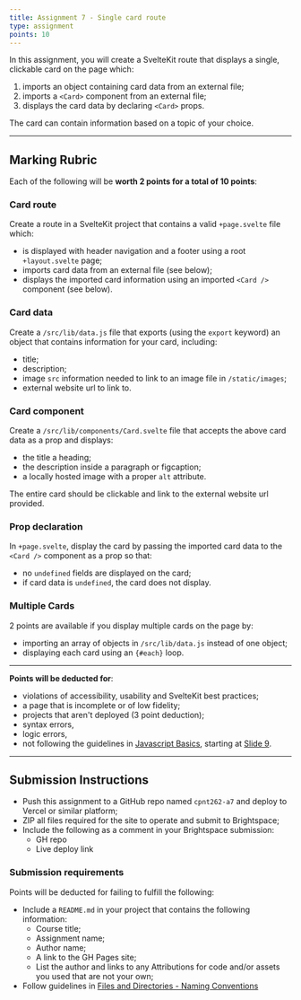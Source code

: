 ```yaml
---
title: Assignment 7 - Single card route
type: assignment
points: 10
---
```


In this assignment, you will create a SvelteKit route that displays a single, clickable card on the page which:
1. imports an object containing card data from an external file;
2. imports a `<Card>` component from an external file;
3. displays the card data by declaring `<Card>` props.

The card can contain information based on a topic of your choice.

---
## Marking Rubric
Each of the following will be **worth 2 points for a total of 10 points**:

### Card route
Create a route in a SvelteKit project that contains a valid `+page.svelte` file which:
- is displayed with header navigation and a footer using a root `+layout.svelte` page;
- imports card data from an external file (see below);
- displays the imported card information using an imported `<Card />` component (see below). 

### Card data
Create a `/src/lib/data.js` file that exports (using the `export` keyword) an object that contains information for your card, including:
- title;
- description;
- image `src` information needed to link to an image file in `/static/images`;
- external website url to link to.

### Card component
Create a `/src/lib/components/Card.svelte` file that accepts  the above card data as a prop and displays: 
- the title a heading;
- the description inside a paragraph or figcaption;
- a locally hosted image with a proper `alt` attribute.

The entire card should be clickable and link to the external website url provided.

### Prop declaration
In `+page.svelte`, display the card by passing the imported card data to the `<Card />` component as a prop so that:
- no `undefined` fields are displayed on the card;
- if card data is `undefined`, the card does not display.

### Multiple Cards
2 points are available if you display multiple cards on the page by:
- importing an array of objects in `/src/lib/data.js` instead of one object;
- displaying each card using an `{#each}` loop.

---

**Points will be deducted for**:
- violations of accessibility, usability and SvelteKit best practices;
- a page that is incomplete or of low fidelity; 
- projects that aren't deployed (3 point deduction);
- syntax errors, 
- logic errors,
- not following the guidelines in [Javascript Basics](https://sait-wbdv.github.io/slides/w23/cpnt-262/js-introduction.html), starting at [Slide 9](https://sait-wbdv.github.io/slides/w23/cpnt-262/js-introduction.html#/9).

---

## Submission Instructions
- Push this assignment to a GitHub repo named `cpnt262-a7` and deploy to Vercel or similar platform;
- ZIP all files required for the site to operate and submit to Brightspace;
- Include the following as a comment in your Brightspace submission:
  - GH repo
  - Live deploy link

### Submission requirements
Points will be deducted for failing to fulfill the following:
- Include a `README.md` in your project that contains the following information:
  - Course title;
  - Assignment name;
  - Author name;
  - A link to the GH Pages site;
  - List the author and links to any Attributions for code and/or assets you used that are not your own;
- Follow guidelines in [Files and Directories - Naming Conventions](https://gist.github.com/acidtone/d77059ec1851eff266339a3df70f6984)
